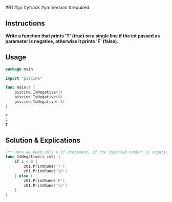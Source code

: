 #B1 #go #ytrack #ymmersion #required 
## Instructions

**Write a function that prints 'T' (true) on a single line if the int passed as parameter is negative, otherwise it prints 'F' (false).**

## Usage

``` go
package main

import "piscine"

func main() {
	piscine.IsNegative(1)
	piscine.IsNegative(0)
	piscine.IsNegative(-1)
}
```

``` output 
F
F
T
```

## Solution & Explications

```go
/** Here we need only a if statement, if the injected number is negative, then the statement is true. Else, it is false*/
func IsNegative(i int) {
	if i < 0 {
		z01.PrintRune('T')
		z01.PrintRune('\n')
	} else {
		z01.PrintRune('F')
		z01.PrintRune('\n')
	}
}
```

